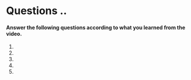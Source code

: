 # Questions ..

#### Answer the following questions according to what you learned from the video.

1.

2.

3.

4.

5.

